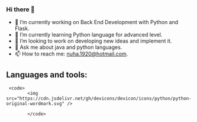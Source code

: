 ### Hi there 👋


- 🔭 I’m currently working on Back End Development with Python and Flask.
- 🌱 I’m currently learning Python language for advanced level.
- 👯 I’m looking to work on developing new ideas and implement it.
- 💬 Ask me about java and python languages.
- 📫 How to reach me: nuha.1920@hotmail.com.


## Languages and tools:

     <code>
            <img src="https://cdn.jsdelivr.net/gh/devicons/devicon/icons/python/python-original-wordmark.svg" />
            
            </code>
            



